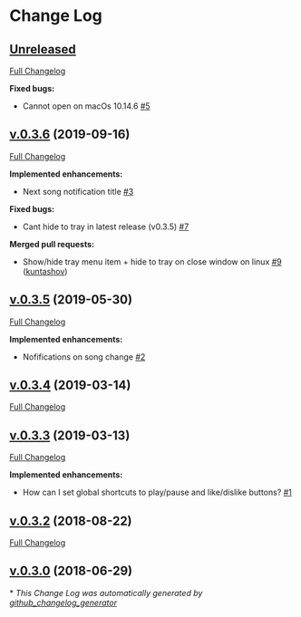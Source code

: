 # Change Log

## [Unreleased](https://github.com/dedpnd/yaradio-yamusic/tree/HEAD)

[Full Changelog](https://github.com/dedpnd/yaradio-yamusic/compare/v.0.3.6...HEAD)

**Fixed bugs:**

- Cannot open on macOs 10.14.6 [\#5](https://github.com/dedpnd/yaradio-yamusic/issues/5)

## [v.0.3.6](https://github.com/dedpnd/yaradio-yamusic/tree/v.0.3.6) (2019-09-16)
[Full Changelog](https://github.com/dedpnd/yaradio-yamusic/compare/v.0.3.5...v.0.3.6)

**Implemented enhancements:**

- Next song notification title [\#3](https://github.com/dedpnd/yaradio-yamusic/issues/3)

**Fixed bugs:**

- Cant hide to tray in latest release \(v0.3.5\) [\#7](https://github.com/dedpnd/yaradio-yamusic/issues/7)

**Merged pull requests:**

- Show/hide tray menu item + hide to tray on close window on linux [\#9](https://github.com/dedpnd/yaradio-yamusic/pull/9) ([kuntashov](https://github.com/kuntashov))

## [v.0.3.5](https://github.com/dedpnd/yaradio-yamusic/tree/v.0.3.5) (2019-05-30)
[Full Changelog](https://github.com/dedpnd/yaradio-yamusic/compare/v.0.3.4...v.0.3.5)

**Implemented enhancements:**

- Nofifications on song change [\#2](https://github.com/dedpnd/yaradio-yamusic/issues/2)

## [v.0.3.4](https://github.com/dedpnd/yaradio-yamusic/tree/v.0.3.4) (2019-03-14)
[Full Changelog](https://github.com/dedpnd/yaradio-yamusic/compare/v.0.3.3...v.0.3.4)

## [v.0.3.3](https://github.com/dedpnd/yaradio-yamusic/tree/v.0.3.3) (2019-03-13)
[Full Changelog](https://github.com/dedpnd/yaradio-yamusic/compare/v.0.3.2...v.0.3.3)

**Implemented enhancements:**

- How can I set global shortcuts to play/pause and like/dislike buttons? [\#1](https://github.com/dedpnd/yaradio-yamusic/issues/1)

## [v.0.3.2](https://github.com/dedpnd/yaradio-yamusic/tree/v.0.3.2) (2018-08-22)
[Full Changelog](https://github.com/dedpnd/yaradio-yamusic/compare/v.0.3.0...v.0.3.2)

## [v.0.3.0](https://github.com/dedpnd/yaradio-yamusic/tree/v.0.3.0) (2018-06-29)


\* *This Change Log was automatically generated by [github_changelog_generator](https://github.com/skywinder/Github-Changelog-Generator)*